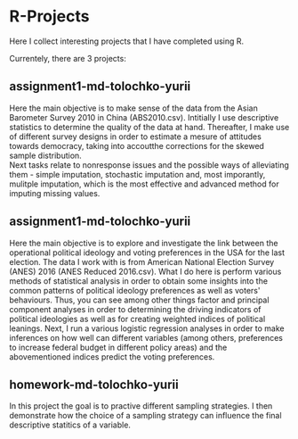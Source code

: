 # R-Projects
Here I collect interesting projects that I have completed using R. 

Currentely, there are 3 projects:


## assignment1-md-tolochko-yurii
Here the main objective is to make sense of the data from the Asian Barometer Survey 2010 in China (ABS2010.csv).
Intitially I use descriptive statistics to determine the quality of the data at hand. 
Thereafter, I make use of different survey designs in order to estimate a mesure of attitudes towards democracy, taking into accoutthe corrections for the skewed sample distribution.   
Next tasks relate to nonresponse issues and the possible ways of alleviating them - simple imputation, stochastic imputation and, most imporantly, mulitple imputation, which is the most effective and advanced method for imputing missing values.  

## assignment1-md-tolochko-yurii
Here the main objective is to explore and investigate the link between the operational political ideology and
voting preferences in the USA for the last election. The data I work with is from American National Election Survey (ANES) 2016 (ANES Reduced 2016.csv).
What I do here is perform various methods of statistical analysis in order to obtain some insights into the common patterns of political ideology preferences as well as voters' behaviours. Thus, you can see among other things factor and principal component analyses in order to determining the driving indicators of political ideologies as well as for creating weighted indices of political leanings.
Next, I run a various logistic regression analyses in order to make inferences on how well can different variables (among others, preferences to increase federal budget in different policy areas) and the abovementioned indices predict the voting preferences.

## homework-md-tolochko-yurii
In this project the goal is to practive different sampling strategies. I then demonstrate how the choice of a sampling strategy can influence the final descriptive statitics of a variable. 
